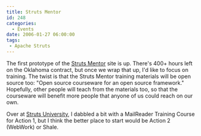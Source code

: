 ```yaml
---
title: Struts Mentor
id: 248
categories:
  - Events
date: 2006-01-27 06:00:00
tags:
 - Apache Struts
---
```


The first prototype of the [Struts Mentor](http://www.strutsmentor.com/) site is up. There's 400+ hours left on the Oklahoma contract, but once we wrap that up, I'd like to focus on training. The twist is that the Struts Mentor training materials will be open source too: "Open source courseware for an open source framework." Hopefully, other people will teach from the materials too, so that the courseware will benefit more people that anyone of us could reach on our own.

Over at [Struts University](http://strutsuniversity.org/), I dabbled a bit with a MailReader Training Course for Action 1, but I think the better place to start would be Action 2 (WebWork) or Shale.